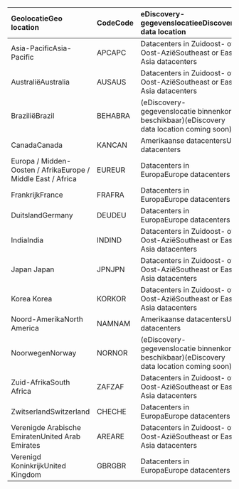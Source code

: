 
|  <span data-ttu-id="4b730-101">Geolocatie</span><span class="sxs-lookup"><span data-stu-id="4b730-101">Geo location</span></span>               |  <span data-ttu-id="4b730-102">Code</span><span class="sxs-lookup"><span data-stu-id="4b730-102">Code</span></span>  |  <span data-ttu-id="4b730-103">eDiscovery-gegevenslocatie</span><span class="sxs-lookup"><span data-stu-id="4b730-103">eDiscovery data location</span></span>        |
|:----------------------------|:-------|:---------------------------------|
|<span data-ttu-id="4b730-104">Asia-Pacific</span><span class="sxs-lookup"><span data-stu-id="4b730-104">Asia-Pacific</span></span>                 |<span data-ttu-id="4b730-105">APC</span><span class="sxs-lookup"><span data-stu-id="4b730-105">APC</span></span>     |<span data-ttu-id="4b730-106">Datacenters in Zuidoost- of Oost-Azië</span><span class="sxs-lookup"><span data-stu-id="4b730-106">Southeast or East Asia datacenters</span></span>|
|<span data-ttu-id="4b730-107">Australië</span><span class="sxs-lookup"><span data-stu-id="4b730-107">Australia</span></span>                    |<span data-ttu-id="4b730-108">AUS</span><span class="sxs-lookup"><span data-stu-id="4b730-108">AUS</span></span>     |<span data-ttu-id="4b730-109">Datacenters in Zuidoost- of Oost-Azië</span><span class="sxs-lookup"><span data-stu-id="4b730-109">Southeast or East Asia datacenters</span></span>|
|<span data-ttu-id="4b730-110">Brazilië</span><span class="sxs-lookup"><span data-stu-id="4b730-110">Brazil</span></span>                       |<span data-ttu-id="4b730-111">BEHA</span><span class="sxs-lookup"><span data-stu-id="4b730-111">BRA</span></span>     |<span data-ttu-id="4b730-112">(eDiscovery-gegevenslocatie binnenkort beschikbaar)</span><span class="sxs-lookup"><span data-stu-id="4b730-112">(eDiscovery data location coming soon)</span></span>|
|<span data-ttu-id="4b730-113">Canada</span><span class="sxs-lookup"><span data-stu-id="4b730-113">Canada</span></span>                       |<span data-ttu-id="4b730-114">KAN</span><span class="sxs-lookup"><span data-stu-id="4b730-114">CAN</span></span>     |<span data-ttu-id="4b730-115">Amerikaanse datacenters</span><span class="sxs-lookup"><span data-stu-id="4b730-115">US datacenters</span></span>                    |
|<span data-ttu-id="4b730-116">Europa / Midden-Oosten / Afrika</span><span class="sxs-lookup"><span data-stu-id="4b730-116">Europe / Middle East / Africa</span></span>|<span data-ttu-id="4b730-117">EUR</span><span class="sxs-lookup"><span data-stu-id="4b730-117">EUR</span></span>     |<span data-ttu-id="4b730-118">Datacenters in Europa</span><span class="sxs-lookup"><span data-stu-id="4b730-118">Europe datacenters</span></span>                |
|<span data-ttu-id="4b730-119">Frankrijk</span><span class="sxs-lookup"><span data-stu-id="4b730-119">France</span></span>                       |<span data-ttu-id="4b730-120">FRA</span><span class="sxs-lookup"><span data-stu-id="4b730-120">FRA</span></span>     |<span data-ttu-id="4b730-121">Datacenters in Europa</span><span class="sxs-lookup"><span data-stu-id="4b730-121">Europe datacenters</span></span>                |
|<span data-ttu-id="4b730-122">Duitsland</span><span class="sxs-lookup"><span data-stu-id="4b730-122">Germany</span></span>                      |<span data-ttu-id="4b730-123">DEU</span><span class="sxs-lookup"><span data-stu-id="4b730-123">DEU</span></span>     |<span data-ttu-id="4b730-124">Datacenters in Europa</span><span class="sxs-lookup"><span data-stu-id="4b730-124">Europe datacenters</span></span>                |
|<span data-ttu-id="4b730-125">India</span><span class="sxs-lookup"><span data-stu-id="4b730-125">India</span></span>                        |<span data-ttu-id="4b730-126">IND</span><span class="sxs-lookup"><span data-stu-id="4b730-126">IND</span></span>     |<span data-ttu-id="4b730-127">Datacenters in Zuidoost- of Oost-Azië</span><span class="sxs-lookup"><span data-stu-id="4b730-127">Southeast or East Asia datacenters</span></span>|
|<span data-ttu-id="4b730-128">Japan </span><span class="sxs-lookup"><span data-stu-id="4b730-128">Japan</span></span>                        |<span data-ttu-id="4b730-129">JPN</span><span class="sxs-lookup"><span data-stu-id="4b730-129">JPN</span></span>     |<span data-ttu-id="4b730-130">Datacenters in Zuidoost- of Oost-Azië</span><span class="sxs-lookup"><span data-stu-id="4b730-130">Southeast or East Asia datacenters</span></span>|
|<span data-ttu-id="4b730-131">Korea </span><span class="sxs-lookup"><span data-stu-id="4b730-131">Korea</span></span>                        |<span data-ttu-id="4b730-132">KOR</span><span class="sxs-lookup"><span data-stu-id="4b730-132">KOR</span></span>     |<span data-ttu-id="4b730-133">Datacenters in Zuidoost- of Oost-Azië</span><span class="sxs-lookup"><span data-stu-id="4b730-133">Southeast or East Asia datacenters</span></span>|
|<span data-ttu-id="4b730-134">Noord-Amerika</span><span class="sxs-lookup"><span data-stu-id="4b730-134">North America</span></span>                |<span data-ttu-id="4b730-135">NAM</span><span class="sxs-lookup"><span data-stu-id="4b730-135">NAM</span></span>     |<span data-ttu-id="4b730-136">Amerikaanse datacenters</span><span class="sxs-lookup"><span data-stu-id="4b730-136">US datacenters</span></span>                    |
|<span data-ttu-id="4b730-137">Noorwegen</span><span class="sxs-lookup"><span data-stu-id="4b730-137">Norway</span></span>                       |<span data-ttu-id="4b730-138">NOR</span><span class="sxs-lookup"><span data-stu-id="4b730-138">NOR</span></span>     |<span data-ttu-id="4b730-139">(eDiscovery-gegevenslocatie binnenkort beschikbaar)</span><span class="sxs-lookup"><span data-stu-id="4b730-139">(eDiscovery data location coming soon)</span></span>|
|<span data-ttu-id="4b730-140">Zuid-Afrika</span><span class="sxs-lookup"><span data-stu-id="4b730-140">South Africa</span></span>                 |<span data-ttu-id="4b730-141">ZAF</span><span class="sxs-lookup"><span data-stu-id="4b730-141">ZAF</span></span>     |<span data-ttu-id="4b730-142">Datacenters in Zuidoost- of Oost-Azië</span><span class="sxs-lookup"><span data-stu-id="4b730-142">Southeast or East Asia datacenters</span></span>|
|<span data-ttu-id="4b730-143">Zwitserland</span><span class="sxs-lookup"><span data-stu-id="4b730-143">Switzerland</span></span>                  |<span data-ttu-id="4b730-144">CHE</span><span class="sxs-lookup"><span data-stu-id="4b730-144">CHE</span></span>     |<span data-ttu-id="4b730-145">Datacenters in Europa</span><span class="sxs-lookup"><span data-stu-id="4b730-145">Europe datacenters</span></span>                |
|<span data-ttu-id="4b730-146">Verenigde Arabische Emiraten</span><span class="sxs-lookup"><span data-stu-id="4b730-146">United Arab Emirates</span></span>         |<span data-ttu-id="4b730-147">ARE</span><span class="sxs-lookup"><span data-stu-id="4b730-147">ARE</span></span>     |<span data-ttu-id="4b730-148">Datacenters in Zuidoost- of Oost-Azië</span><span class="sxs-lookup"><span data-stu-id="4b730-148">Southeast or East Asia datacenters</span></span>|
|<span data-ttu-id="4b730-149">Verenigd Koninkrijk</span><span class="sxs-lookup"><span data-stu-id="4b730-149">United Kingdom</span></span>               |<span data-ttu-id="4b730-150">GBR</span><span class="sxs-lookup"><span data-stu-id="4b730-150">GBR</span></span>     |<span data-ttu-id="4b730-151">Datacenters in Europa</span><span class="sxs-lookup"><span data-stu-id="4b730-151">Europe datacenters</span></span>                |
